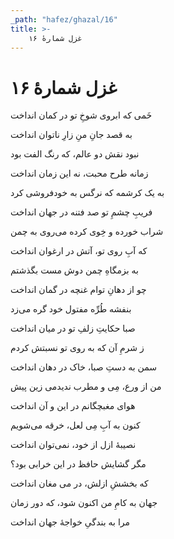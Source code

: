 ```yaml
---
_path: "hafez/ghazal/16"
title: >-
    غزل شمارهٔ ۱۶
---
```

# غزل شمارهٔ ۱۶

<div class="b" id="bn1"><div class="m1"><p>خَمی که ابروی شوخِ تو در کمان انداخت</p></div>
<div class="m2"><p>به قصد جانِ منِ زارِ ناتوان انداخت</p></div></div>
<div class="b" id="bn2"><div class="m1"><p>نبود نقش دو عالم، که رنگ الفت بود</p></div>
<div class="m2"><p>زمانه طرح محبت، نه این زمان انداخت</p></div></div>
<div class="b" id="bn3"><div class="m1"><p>به یک کرشمه که نرگس به خودفروشی کرد</p></div>
<div class="m2"><p>فریبِ چشمِ تو صد فتنه در جهان انداخت</p></div></div>
<div class="b" id="bn4"><div class="m1"><p>شراب خورده و خِوی کرده می‌روی به چمن</p></div>
<div class="m2"><p>که آبِ روی تو، آتش در ارغوان انداخت</p></div></div>
<div class="b" id="bn5"><div class="m1"><p>به بزمگاهِ چمن دوش مست بگذشتم</p></div>
<div class="m2"><p>چو از دهانِ توام غنچه در گمان انداخت</p></div></div>
<div class="b" id="bn6"><div class="m1"><p>بنفشه طُرِّه مفتول خود گره می‌زد</p></div>
<div class="m2"><p>صبا حکایتِ زلفِ تو در میان انداخت</p></div></div>
<div class="b" id="bn7"><div class="m1"><p>ز شرمِ آن که به روی تو نسبتش کردم</p></div>
<div class="m2"><p>سمن به دستِ صبا، خاک در دهان انداخت</p></div></div>
<div class="b" id="bn8"><div class="m1"><p>من از ورع، مِی و مطرب ندیدمی زین پیش</p></div>
<div class="m2"><p>هوای مغبچگانم در این و آن انداخت</p></div></div>
<div class="b" id="bn9"><div class="m1"><p>کنون به آبِ مِی لعل، خرقه می‌شویم</p></div>
<div class="m2"><p>نصیبهٔ ازل از خود، نمی‌توان انداخت</p></div></div>
<div class="b" id="bn10"><div class="m1"><p>مگر گشایش حافظ در این خرابی بود؟</p></div>
<div class="m2"><p>که بخششِ ازلش، در می مغان انداخت</p></div></div>
<div class="b" id="bn11"><div class="m1"><p>جهان به کامِ من اکنون شود، که دور زمان</p></div>
<div class="m2"><p>مرا به بندگیِ خواجهٔ جهان انداخت</p></div></div>
